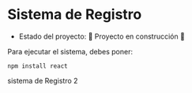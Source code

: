 <h1> Sistema de Registro</h1>

- Estado del proyecto: :construction: Proyecto en construcción :construction:

Para ejecutar el sistema, debes poner:

```npm install react```

sistema de Registro 2
